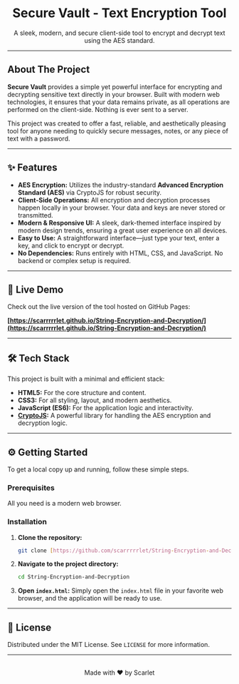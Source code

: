 <h1 align="center">Secure Vault - Text Encryption Tool</h1>

<p align="center">
  A sleek, modern, and secure client-side tool to encrypt and decrypt text using the AES standard.
</p>

---


## About The Project

**Secure Vault** provides a simple yet powerful interface for encrypting and decrypting sensitive text directly in your browser. Built with modern web technologies, it ensures that your data remains private, as all operations are performed on the client-side. Nothing is ever sent to a server.

This project was created to offer a fast, reliable, and aesthetically pleasing tool for anyone needing to quickly secure messages, notes, or any piece of text with a password.

---

## ✨ Features

- **AES Encryption:** Utilizes the industry-standard **Advanced Encryption Standard (AES)** via CryptoJS for robust security.
- **Client-Side Operations:** All encryption and decryption processes happen locally in your browser. Your data and keys are never stored or transmitted.
- **Modern & Responsive UI:** A sleek, dark-themed interface inspired by modern design trends, ensuring a great user experience on all devices.
- **Easy to Use:** A straightforward interface—just type your text, enter a key, and click to encrypt or decrypt.
- **No Dependencies:** Runs entirely with HTML, CSS, and JavaScript. No backend or complex setup is required.

---

## 🚀 Live Demo

Check out the live version of the tool hosted on GitHub Pages:

**[https://scarrrrrlet.github.io/String-Encryption-and-Decryption/](https://scarrrrrlet.github.io/String-Encryption-and-Decryption/)**

---

## 🛠️ Tech Stack

This project is built with a minimal and efficient stack:

- **HTML5:** For the core structure and content.
- **CSS3:** For all styling, layout, and modern aesthetics.
- **JavaScript (ES6):** For the application logic and interactivity.
- **[CryptoJS](https://github.com/brix/crypto-js):** A powerful library for handling the AES encryption and decryption logic.

---

## ⚙️ Getting Started

To get a local copy up and running, follow these simple steps.

### Prerequisites

All you need is a modern web browser.

### Installation

1.  **Clone the repository:**
    ```sh
    git clone [https://github.com/scarrrrrlet/String-Encryption-and-Decryption.git](https://github.com/scarrrrrlet/String-Encryption-and-Decryption.git)
    ```
2.  **Navigate to the project directory:**
    ```sh
    cd String-Encryption-and-Decryption
    ```
3.  **Open `index.html`:**
    Simply open the `index.html` file in your favorite web browser, and the application will be ready to use.

---

## 📄 License

Distributed under the MIT License. See `LICENSE` for more information.

---

<p align="center">
  <br>
  Made with ❤️ by Scarlet
</p>
